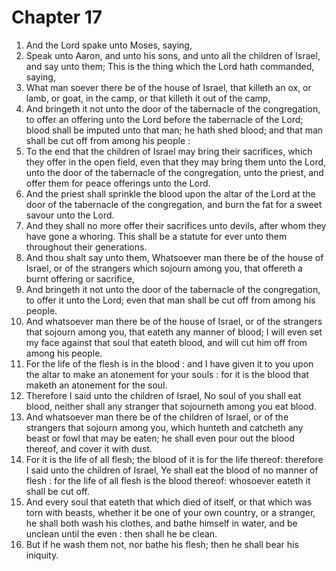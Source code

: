 # Chapter 17

1. And the Lord spake unto Moses, saying,
2. Speak unto Aaron, and unto his sons, and unto all the children of Israel, and say unto them; This is the thing which the Lord hath commanded, saying,
3. What man soever there be of the house of Israel, that killeth an ox, or lamb, or goat, in the camp, or that killeth it out of the camp,
4. And bringeth it not unto the door of the tabernacle of the congregation, to offer an offering unto the Lord before the tabernacle of the Lord; blood shall be imputed unto that man; he hath shed blood; and that man shall be cut off from among his people :
5. To the end that the children of Israel may bring their sacrifices, which they offer in the open field, even that they may bring them unto the Lord, unto the door of the tabernacle of the congregation, unto the priest, and offer them for peace offerings unto the Lord.
6. And the priest shall sprinkle the blood upon the altar of the Lord at the door of the tabernacle of the congregation, and burn the fat for a sweet savour unto the Lord.
7. And they shall no more offer their sacrifices unto devils, after whom they have gone a whoring. This shall be a statute for ever unto them throughout their generations.
8. And thou shalt say unto them, Whatsoever man there be of the house of Israel, or of the strangers which sojourn among you, that offereth a burnt offering or sacrifice,
9. And bringeth it not unto the door of the tabernacle of the congregation, to offer it unto the Lord; even that man shall be cut off from among his people.
10. And whatsoever man there be of the house of Israel, or of the strangers that sojourn among you, that eateth any manner of blood; I will even set my face against that soul that eateth blood, and will cut him off from among his people.
11. For the life of the flesh is in the blood : and I have given it to you upon the altar to make an atonement for your souls : for it is the blood that maketh an atonement for the soul.
12. Therefore I said unto the children of Israel, No soul of you shall eat blood, neither shall any stranger that sojourneth among you eat blood.
13. And whatsoever man there be of the children of Israel, or of the strangers that sojourn among you, which hunteth and catcheth any beast or fowl that may be eaten; he shall even pour out the blood thereof, and cover it with dust.
14. For it is the life of all flesh; the blood of it is for the life thereof: therefore I said unto the children of Israel, Ye shall eat the blood of no manner of flesh : for the life of all flesh is the blood thereof: whosoever eateth it shall be cut off.
15. And every soul that eateth that which died of itself, or that which was torn with beasts, whether it be one of your own country, or a stranger, he shall both wash his clothes, and bathe himself in water, and be unclean until the even : then shall he be clean.
16. But if he wash them not, nor bathe his flesh; then he shall bear his iniquity.

